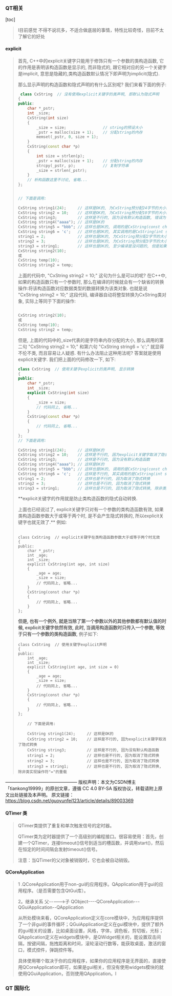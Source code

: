 ### QT相关

[toc]

> l目前感觉 不得不说坑多，不适合做底层的事情，特性比较奇怪，目前不太了解它的好处

#### explicit

> 首先, C++中的explicit关键字只能用于修饰只有一个参数的类构造函数, 它的作用是表明该构造函数是显示的, 而非隐式的, 跟它相对应的另一个关键字是implicit, 意思是隐藏的,类构造函数默认情况下即声明为implicit(隐式).
>
> 那么显示声明的构造函数和隐式声明的有什么区别呢? 我们来看下面的例子:
> 
>
> ```c++
>  class CxString  // 没有使用explicit关键字的类声明, 即默认为隐式声明  
> {  
> public:  
>     char *_pstr;  
>     int _size;  
>     CxString(int size)  
>     {  
>         _size = size;                // string的预设大小  
>         _pstr = malloc(size + 1);    // 分配string的内存  
>         memset(_pstr, 0, size + 1);  
>     }  
>     CxString(const char *p)  
>     {  
>         int size = strlen(p);  
>         _pstr = malloc(size + 1);    // 分配string的内存  
>         strcpy(_pstr, p);            // 复制字符串  
>         _size = strlen(_pstr);  
>     }  
>     // 析构函数这里不讨论, 省略...  
> };  
> 
> 
> // 下面是调用:  
>   
> CxString string1(24);     // 这样是OK的, 为CxString预分配24字节的大小的内存  
> CxString string2 = 10;    // 这样是OK的, 为CxString预分配10字节的大小的内存  
> CxString string3;         // 这样是不行的, 因为没有默认构造函数, 错误为: “CxString”: 没有合适的默认构造函数可用  
> CxString string4("aaaa"); // 这样是OK的  
> CxString string5 = "bbb"; // 这样也是OK的, 调用的是CxString(const char *p)  
> CxString string6 = 'c';   // 这样也是OK的, 其实调用的是CxString(int size), 且size等于'c'的ascii码  
> string1 = 2;              // 这样也是OK的, 为CxString预分配2字节的大小的内存  
> string2 = 3;              // 这样也是OK的, 为CxString预分配3字节的大小的内存  
> string3 = string1;        // 这样也是OK的, 至少编译是没问题的, 但是如果析构函数里用free释放_pstr内存指针的时候可能会报错, 完整的代码必须重载运算符"=", 并在其中处理内存释放 
> CxString string2(10);  
> 或  
> CxString temp(10);  
> CxString string2 = temp;
> ```
>   上面的代码中, "CxString string2 = 10;" 这句为什么是可以的呢? 在C++中, 如果的构造函数只有一个参数时, 那么在编译的时候就会有一个缺省的转换操作:将该构造函数对应数据类型的数据转换为该类对象. 也就是说 "CxString string2 = 10;" 这段代码, 编译器自动将整型转换为CxString类对象, 实际上等同于下面的操作:
>
> ```c++
> 
> CxString string2(10);  
> 或  
> CxString temp(10);  
> CxString string2 = temp;
> ```
>
> 但是, 上面的代码中的_size代表的是字符串内存分配的大小, 那么调用的第二句 "CxString string2 = 10;" 和第六句 "CxString string6 = 'c';" 就显得不伦不类, 而且容易让人疑惑. 有什么办法阻止这种用法呢? 答案就是使用explicit关键字. 我们把上面的代码修改一下, 如下:
>
> ```c++
> class CxString  // 使用关键字explicit的类声明, 显示转换  
> {  
> public:  
>     char *_pstr;  
>     int _size;  
>     explicit CxString(int size)  
>     {  
>         _size = size;  
>         // 代码同上, 省略...  
>     }  
>     CxString(const char *p)  
>     {  
>         // 代码同上, 省略...  
>     }  
> };  
> // 下面是调用:  
>   
> CxString string1(24);     // 这样是OK的  
> CxString string2 = 10;    // 这样是不行的, 因为explicit关键字取消了隐式转换  
> CxString string3;         // 这样是不行的, 因为没有默认构造函数  
> CxString string4("aaaa"); // 这样是OK的  
> CxString string5 = "bbb"; // 这样也是OK的, 调用的是CxString(const char *p)  
> CxString string6 = 'c';   // 这样是不行的, 其实调用的是CxString(int size), 且size等于'c'的ascii码, 但explicit关键字取消了隐式转换  
> string1 = 2;              // 这样也是不行的, 因为取消了隐式转换  
> string2 = 3;              // 这样也是不行的, 因为取消了隐式转换  
> string3 = string1;        // 这样也是不行的, 因为取消了隐式转换, 除非类实现操作符"="的重载  
> ```
>  
>
>  **explicit关键字的作用就是防止类构造函数的隐式自动转换.
>
> 上面也已经说过了, explicit关键字只对有一个参数的类构造函数有效, 如果类构造函数参数大于或等于两个时, 是不会产生隐式转换的, 所以explicit关键字也就无效了.** 例如:  
>
> ```
> 
> class CxString  // explicit关键字在类构造函数参数大于或等于两个时无效  
> {  
> public:  
>     char *_pstr;  
>     int _age;  
>     int _size;  
>     explicit CxString(int age, int size)  
>     {  
>         _age = age;  
>         _size = size;  
>         // 代码同上, 省略...  
>     }  
>     CxString(const char *p)  
>     {  
>         // 代码同上, 省略...  
>     }  
> };  
> ```
>
> **但是, 也有一个例外, 就是当除了第一个参数以外的其他参数都有默认值的时候, explicit关键字依然有效, 此时, 当调用构造函数时只传入一个参数, 等效于只有一个参数的类构造函数**, 例子如下:
>
> ```
> class CxString  // 使用关键字explicit声明  
> {  
> public:  
>     int _age;  
>     int _size;  
>     explicit CxString(int age, int size = 0)  
>     {  
>         _age = age;  
>         _size = size;  
>         // 代码同上, 省略...  
>     }  
>     CxString(const char *p)  
>     {  
>         // 代码同上, 省略...  
>     }  
> };  
>   
>     // 下面是调用:  
>   
>     CxString string1(24);     // 这样是OK的  
>     CxString string2 = 10;    // 这样是不行的, 因为explicit关键字取消了隐式转换  
>     CxString string3;         // 这样是不行的, 因为没有默认构造函数  
>     string1 = 2;              // 这样也是不行的, 因为取消了隐式转换  
>     string2 = 3;              // 这样也是不行的, 因为取消了隐式转换  
>     string3 = string1;        // 这样也是不行的, 因为取消了隐式转换, 除非类实现操作符"="的重载 
> ```

————————————————
版权声明：本文为CSDN博主「tiankong19999」的原创文章，遵循 CC 4.0 BY-SA 版权协议，转载请附上原文出处链接及本声明。
原文链接：https://blog.csdn.net/guoyunfei123/article/details/89003369

#### QTimer 类

> QTimer类提供了重复和单次触发信号的定时器。
>
> QTimer类为定时器提供了一个高级别的编程接口。很容易使用：首先，创建一个QTimer，连接timeout()信号到适当的槽函数，并调用start()，然后在恒定的时间间隔会发射timeout()信号。
>
> 注意：当QTimer的父对象被销毁时，它也会被自动销毁。

#### QCoreApplication

> 1 .QCoreApplication用于non-gui的应用程序。QApplication用于gui的应用程序。（是否需要包含QtGui库）。
>
> 2。继承关系 父----->子  QObject----QCoreApplication---QGuiApplication--QApplication
>
> 从所处模块来看，QCoreApplication定义在core模块中，为应用程序提供了一个非gui的事件循环；QGuiApplication定义在gui模块中，提供了额外的gui相关的设置，比如桌面设置，风格，字体，调色板，剪切板，光标；QApplication定义在widgets模块中，是QWidget相关的，能设置双击间隔，按键间隔，拖拽距离和时间，滚轮滚动行数等，能获取桌面，激活的窗口，模式控件，弹跳控件等。
>
> 具体使用哪个取决于你的应用程序，如果你的应用程序是无界面的，直接使用QCoreApplication即可，如果是gui相关，但没有使用widgets模块的就使用QGuiApplication，否则使用QApplication。l

### QT 国际化

>  


